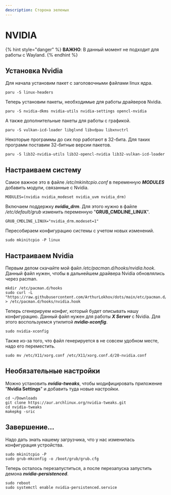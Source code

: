 ```yaml
---
description: Сторона зеленых
---
```


# NVIDIA

{% hint style="danger" %}
**ВАЖНО**: В данный момент не подходит для работы с Wayland.&#x20;
{% endhint %}

## Установка Nvidia

Для начала установим пакет с заголовочными файлами linux ядра.

```shell
paru -S linux-headers
```

Теперь установим пакеты, необходимые для работы драйверов Nvidia.

```shell
paru -S nvidia-dkms nvidia-utils nvidia-settings opencl-nvidia
```

А также дополнительные пакеты для работы с графикой.

```shell
paru -S vulkan-icd-loader libglvnd libvdpau libxnvctrl
```

Некоторые программы до сих пор работают в 32-бита. Для таких программ поставим 32-битные версии пакетов.

```shell
paru -S lib32-nvidia-utils lib32-opencl-nvidia lib32-vulkan-icd-loader
```

## Настраиваем систему

Самое важное это в файле _/etc/mkinitcpio.conf_ в переменную _**MODULES**_ добавить модули, связанные с Nvidia.

```shell
MODULES=(nvidia nvidia_modeset nvidia_uvm nvidia_drm)
```

Включаем поддержку _**nvidia\_drm**_. Для этого нужно в файле _/etc/default/grub_ изменить переменную "**GRUB\_CMDLINE\_LINUX**".&#x20;

```shell
GRUB_CMDLINE_LINUX="nvidia_drm.modeset=1"
```

Пересобираем конфигурацию системы с учетом новых изменений.

```shell
sudo mkinitcpio -P linux
```

## Настраиваем Nvidia

Первым делом скачайте мой файл _/etc/pacman.d/hooks/nvidia.hook_. Данный файл нужен, чтобы в дальнейшем драйвера Nvidia обновлялись через pacman.&#x20;

```shell
mkdir /etc/pacman.d/hooks
sudo curl -L "https://raw.githubusercontent.com/ArthurLokhov/dots/main/etc/pacman.d/hooks/nvidia.hook" > /etc/pacman.d/hooks/nvidia.hook
```

Теперь сгенерируем конфиг, который будет описывать нашу конфигурацию. Данный файл нужен для работы _**X Server**_ с Nvidia. Для этого воспользуемся утилитой _**nvidia-xconfig**_.&#x20;

```shell
sudo nvidia-xconfig
```

Также из-за того, что файл генерируется в не совсем удобном месте, надо его переместить.

```shell
sudo mv /etc/X11/xorg.conf /etc/X11/xorg.conf.d/20-nvidia.conf
```

## Необязательные настройки

Можно установить _**nvidia-tweaks**_, чтобы модифицировать приложение "**Nvidia Settings**" и добавить туда новые настройки.

```shell
cd ~/Downloads
git clone https://aur.archlinux.org/nvidia-tweaks.git
cd nvidia-tweaks
makepkg -sric
```

## Завершение...

Надо дать знать нашему загрузчика, что у нас изменилась конфигурация устройства.

```shell
sudo mkinitcpio -P
sudo grub-mkconfig -o /boot/grub/grub.cfg
```

Теперь осталось перезапуститься, а после перезапуска запустить демона _**nvidia-persistenced**_.

```shell
sudo reboot
sudo systemctl enable nvidia-persistenced.service
```
